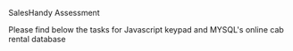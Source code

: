 SalesHandy Assessment

Please find below the tasks for Javascript keypad and MYSQL's online cab rental database
